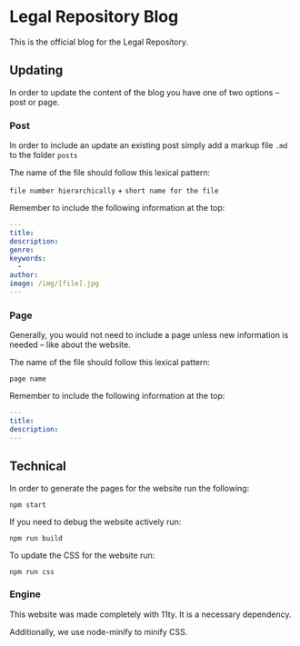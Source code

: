 # Legal Repository Blog

This is the official blog for the Legal Repository.

## Updating

In order to update the content of the blog you have one of two options – post or page.

### Post

In order to include an update an existing post simply add a markup file `.md` to the folder `posts`

The name of the file should follow this lexical pattern:

`file number hierarchically` + `short name for the file`

Remember to include the following information at the top:
```yaml
---
title: 
description: 
genre: 
keywords:
  - 
author: 
image: /img/[file].jpg
---
```

### Page

Generally, you would not need to include a page unless new information is needed – like about the website.

The name of the file should follow this lexical pattern:

`page name`

Remember to include the following information at the top:
```yaml
---
title: 
description: 
---
```

## Technical

In order to generate the pages for the website run the following:

`npm start`

If you need to debug the website actively run:

`npm run build`

To update the CSS for the website run:

`npm run css`

### Engine

This website was made completely with 11ty. It is a necessary dependency.

Additionally, we use node-minify to minify CSS.